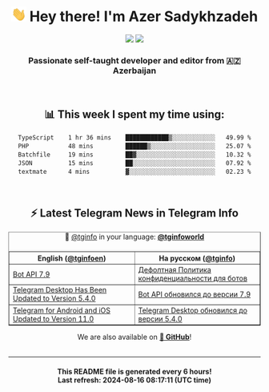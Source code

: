 <div align="center">
	<div>
		<h1>
      <img src="./assets/hi.gif" width="30px"> Hey there! I'm Azer Sadykhzadeh
    </h1>
    <img height="18" src="https://komarev.com/ghpvc/?username=sadykhzadeh&label=Views&color=2081c1&style=flat-square" />
		<a href="https://wakatime.com/Azer"> <img height="18" src="https://wakatime.com/badge/user/f80ae27a-c328-426f-a381-bc84136e2dd6.svg" /> </a>
    <h3>
      Passionate self-taught developer and editor from 🇦🇿 Azerbaijan
    </h3>
  </div>
  <br>

<h2>📊 This week I spent my time using:</h2>

<!--START_SECTION:waka-->

```txt
TypeScript    1 hr 36 mins    ████████████▒░░░░░░░░░░░░   49.99 %
PHP           48 mins         ██████▒░░░░░░░░░░░░░░░░░░   25.07 %
Batchfile     19 mins         ██▓░░░░░░░░░░░░░░░░░░░░░░   10.32 %
JSON          15 mins         ██░░░░░░░░░░░░░░░░░░░░░░░   07.92 %
textmate      4 mins          ▓░░░░░░░░░░░░░░░░░░░░░░░░   02.23 %
```

<!--END_SECTION:waka-->

<br>

<h2>⚡️ Latest Telegram News in Telegram Info</h2>
  <table border>
		<tr>
			<th width="50%">English (<a href="https://t.me/tginfoen">@tginfoen</a>)</th>
			<th>На русском (<a href="https://t.me/tginfo">@tginfo</a>)</th>
		</tr>
		<caption>🚩 <a href="https://t.me/tginfo">@tginfo</a> in your language: <a href="https://t.me/tginfoworld"><b>@tginfoworld</b></a><caption/>
  <tr><td><a href="https://t.me/tginfoen/1956">Bot API 7.9</a></td>
    <td><a href="https://t.me/tginfo/4089">Дефолтная Политика конфиденциальности для ботов</a></td></tr><tr><td><a href="https://t.me/tginfoen/1955">Telegram Desktop Has Been Updated to Version 5.4.0</a></td>
    <td><a href="https://t.me/tginfo/4087">Bot API обновился до версии 7.9</a></td></tr><tr><td><a href="https://t.me/tginfoen/1954">Telegram for Android and iOS Updated to Version 11.0</a></td>
    <td><a href="https://t.me/tginfo/4086">Telegram Desktop обновился до версии 5.4.0</a></td></tr>
</table>
We are also available on <a href="https://github.com/tginfo"><b>🐙 GitHub</b></a>!
</div>

<br>
<hr>
<h4 align="center">This README file is generated <b>every 6 hours</b>!</br>Last refresh: <b>2024-08-16 08:17:11 (UTC time)</b></h4>

